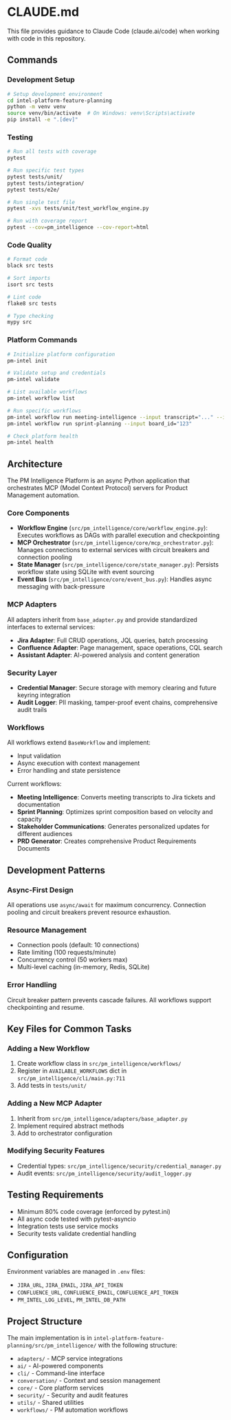 # CLAUDE.md

This file provides guidance to Claude Code (claude.ai/code) when working with code in this repository.

## Commands

### Development Setup
```bash
# Setup development environment
cd intel-platform-feature-planning
python -m venv venv
source venv/bin/activate  # On Windows: venv\Scripts\activate
pip install -e ".[dev]"
```

### Testing
```bash
# Run all tests with coverage
pytest

# Run specific test types
pytest tests/unit/
pytest tests/integration/
pytest tests/e2e/

# Run single test file
pytest -xvs tests/unit/test_workflow_engine.py

# Run with coverage report
pytest --cov=pm_intelligence --cov-report=html
```

### Code Quality
```bash
# Format code
black src tests

# Sort imports
isort src tests

# Lint code
flake8 src tests

# Type checking
mypy src
```

### Platform Commands
```bash
# Initialize platform configuration
pm-intel init

# Validate setup and credentials
pm-intel validate

# List available workflows
pm-intel workflow list

# Run specific workflows
pm-intel workflow run meeting-intelligence --input transcript="..." --input project_key="PROJ"
pm-intel workflow run sprint-planning --input board_id="123"

# Check platform health
pm-intel health
```

## Architecture

The PM Intelligence Platform is an async Python application that orchestrates MCP (Model Context Protocol) servers for Product Management automation.

### Core Components

- **Workflow Engine** (`src/pm_intelligence/core/workflow_engine.py`): Executes workflows as DAGs with parallel execution and checkpointing
- **MCP Orchestrator** (`src/pm_intelligence/core/mcp_orchestrator.py`): Manages connections to external services with circuit breakers and connection pooling
- **State Manager** (`src/pm_intelligence/core/state_manager.py`): Persists workflow state using SQLite with event sourcing
- **Event Bus** (`src/pm_intelligence/core/event_bus.py`): Handles async messaging with back-pressure

### MCP Adapters

All adapters inherit from `base_adapter.py` and provide standardized interfaces to external services:
- **Jira Adapter**: Full CRUD operations, JQL queries, batch processing
- **Confluence Adapter**: Page management, space operations, CQL search
- **Assistant Adapter**: AI-powered analysis and content generation

### Security Layer

- **Credential Manager**: Secure storage with memory clearing and future keyring integration
- **Audit Logger**: PII masking, tamper-proof event chains, comprehensive audit trails

### Workflows

All workflows extend `BaseWorkflow` and implement:
- Input validation
- Async execution with context management
- Error handling and state persistence

Current workflows:
- **Meeting Intelligence**: Converts meeting transcripts to Jira tickets and documentation
- **Sprint Planning**: Optimizes sprint composition based on velocity and capacity
- **Stakeholder Communications**: Generates personalized updates for different audiences
- **PRD Generator**: Creates comprehensive Product Requirements Documents

## Development Patterns

### Async-First Design
All operations use `async/await` for maximum concurrency. Connection pooling and circuit breakers prevent resource exhaustion.

### Resource Management
- Connection pools (default: 10 connections)
- Rate limiting (100 requests/minute)
- Concurrency control (50 workers max)
- Multi-level caching (in-memory, Redis, SQLite)

### Error Handling
Circuit breaker pattern prevents cascade failures. All workflows support checkpointing and resume.

## Key Files for Common Tasks

### Adding a New Workflow
1. Create workflow class in `src/pm_intelligence/workflows/`
2. Register in `AVAILABLE_WORKFLOWS` dict in `src/pm_intelligence/cli/main.py:711`
3. Add tests in `tests/unit/`

### Adding a New MCP Adapter
1. Inherit from `src/pm_intelligence/adapters/base_adapter.py`
2. Implement required abstract methods
3. Add to orchestrator configuration

### Modifying Security Features
- Credential types: `src/pm_intelligence/security/credential_manager.py`
- Audit events: `src/pm_intelligence/security/audit_logger.py`

## Testing Requirements

- Minimum 80% code coverage (enforced by pytest.ini)
- All async code tested with pytest-asyncio
- Integration tests use service mocks
- Security tests validate credential handling

## Configuration

Environment variables are managed in `.env` files:
- `JIRA_URL`, `JIRA_EMAIL`, `JIRA_API_TOKEN`
- `CONFLUENCE_URL`, `CONFLUENCE_EMAIL`, `CONFLUENCE_API_TOKEN`
- `PM_INTEL_LOG_LEVEL`, `PM_INTEL_DB_PATH`

## Project Structure

The main implementation is in `intel-platform-feature-planning/src/pm_intelligence/` with the following structure:
- `adapters/` - MCP service integrations
- `ai/` - AI-powered components
- `cli/` - Command-line interface
- `conversation/` - Context and session management
- `core/` - Core platform services
- `security/` - Security and audit features
- `utils/` - Shared utilities
- `workflows/` - PM automation workflows